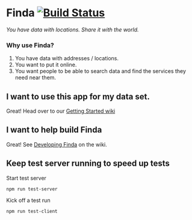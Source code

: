 # Finda [![Build Status](https://travis-ci.org/eeeschwartz/finda.svg)](https://travis-ci.org/eeeschwartz/finda)

_You have data with locations. Share it with the world._

### Why use Finda?

1. You have data with addresses / locations.
2. You want to put it online.
3. You want people to be able to search data and find the services they need near them.


## I want to use this app for my data set.

Great! Head over to our [Getting Started wiki](https://github.com/codeforboston/finda/wiki/Getting-Started)

## I want to help build Finda

Great! See [Developing Finda](https://github.com/codeforboston/finda/wiki/Developing-Finda) on the wiki.

## Keep test server running to speed up tests

Start test server

```
npm run test-server
```

Kick off a test run

```
npm run test-client
```
